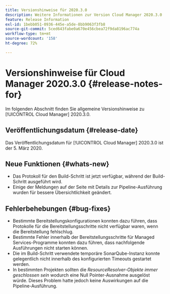 ```yaml
---
title: Versionshinweise für 2020.3.0
description: Weitere Informationen zur Version Cloud Manager 2020.3.0
feature: Release Information
exl-id: 1bebb051-0936-445e-a5de-8bb9063f3fb8
source-git-commit: 5ced643fabe0a670e456cbea72f9da8196ac774a
workflow-type: tm+mt
source-wordcount: '158'
ht-degree: 72%

---
```


# Versionshinweise für Cloud Manager 2020.3.0 {#release-notes-for}

Im folgenden Abschnitt finden Sie allgemeine Versionshinweise zu [!UICONTROL Cloud Manager] 2020.3.0.

## Veröffentlichungsdatum {#release-date}

Das Veröffentlichungsdatum für [!UICONTROL Cloud Manager] 2020.3.0 ist der 5. März 2020.

## Neue Funktionen {#whats-new}

* Das Protokoll für den Build-Schritt ist jetzt verfügbar, während der Build-Schritt ausgeführt wird.
* Einige der Meldungen auf der Seite mit Details zur Pipeline-Ausführung wurden für bessere Übersichtlichkeit geändert.

## Fehlerbehebungen {#bug-fixes}

* Bestimmte Bereitstellungskonfigurationen konnten dazu führen, dass Protokolle für die Bereitstellungsschritte nicht verfügbar waren, wenn die Bereitstellung fehlschlug.
* Bestimmte Fehler innerhalb der Bereitstellungsschritte für Managed Services-Programme konnten dazu führen, dass nachfolgende Ausführungen nicht starten können.
* Die im Build-Schritt verwendete temporäre SonarQube-Instanz konnte gelegentlich nicht innerhalb des konfigurierten Timeouts gestartet werden.
* In bestimmten Projekten sollten die *ResourceResolver-Objekte immer geschlossen sein* wodurch eine Null Pointer-Ausnahme ausgelöst würde. Dieses Problem hatte jedoch keine Auswirkungen auf die Pipeline-Ausführung.
